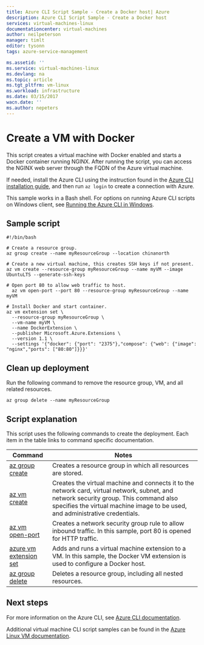 ```yaml
---
title: Azure CLI Script Sample - Create a Docker host| Azure
description: Azure CLI Script Sample - Create a Docker host
services: virtual-machines-linux
documentationcenter: virtual-machines
author: neilpeterson
manager: timlt
editor: tysonn
tags: azure-service-management

ms.assetid: ''
ms.service: virtual-machines-linux
ms.devlang: na
ms.topic: article
ms.tgt_pltfrm: vm-linux
ms.workload: infrastructure
ms.date: 03/15/2017
wacn.date: ''
ms.author: nepeters
---
```


# Create a VM with Docker

This script creates a virtual machine with Docker enabled and starts a Docker container running NGINX. After running the script, you can access the NGINX web server through the FQDN of the Azure virtual machine. 

If needed, install the Azure CLI using the instruction found in the [Azure CLI installation guide](https://docs.microsoft.com/cli/azure/install-azure-cli), and then run `az login` to create a connection with Azure.

This sample works in a Bash shell. For options on running Azure CLI scripts on Windows client, see [Running the Azure CLI in Windows](../virtual-machines-windows-cli-options.md).

## Sample script

```
#!/bin/bash

# Create a resource group.
az group create --name myResourceGroup --location chinanorth

# Create a new virtual machine, this creates SSH keys if not present.
az vm create --resource-group myResourceGroup --name myVM --image UbuntuLTS --generate-ssh-keys

# Open port 80 to allow web traffic to host.
  az vm open-port --port 80 --resource-group myResourceGroup --name myVM

# Install Docker and start container.
az vm extension set \
  --resource-group myResourceGroup \
  --vm-name myVM \
  --name DockerExtension \
  --publisher Microsoft.Azure.Extensions \
  --version 1.1 \
  --settings '{"docker": {"port": "2375"},"compose": {"web": {"image": "nginx","ports": ["80:80"]}}}'
```

## Clean up deployment 

Run the following command to remove the resource group, VM, and all related resources.

```azurecli
az group delete --name myResourceGroup
```

## Script explanation

This script uses the following commands to create the deployment. Each item in the table links to command specific documentation.

| Command | Notes |
|---|---|
| [az group create](https://docs.microsoft.com/cli/azure/group#create) | Creates a resource group in which all resources are stored. |
| [az vm create](https://docs.microsoft.com/cli/azure/vm#create) | Creates the virtual machine and connects it to the network card, virtual network, subnet, and network security group. This command also specifies the virtual machine image to be used, and administrative credentials.  |
| [az vm open-port](https://docs.microsoft.com/cli/azure/vm#open-port) | Creates a network security group rule to allow inbound traffic. In this sample, port 80 is opened for HTTP traffic. |
| [azure vm extension set](https://docs.microsoft.com/cli/azure/vm/extension#set) | Adds and runs a virtual machine extension to a VM. In this sample, the Docker VM extension is used to configure a Docker host.|
| [az group delete](https://docs.microsoft.com/cli/azure/vm/extension#set) | Deletes a resource group, including all nested resources. |

## Next steps

For more information on the Azure CLI, see [Azure CLI documentation](https://docs.microsoft.com/cli/azure/overview).

Additional virtual machine CLI script samples can be found in the [Azure Linux VM documentation](../virtual-machines-linux-cli-samples.md).